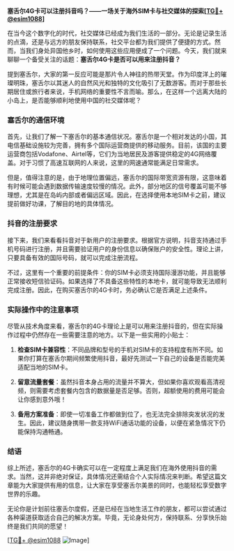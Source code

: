 **塞舌尔4G卡可以注册抖音吗？——一场关于海外SIM卡与社交媒体的探索[[TG💪+ @esim1088](https://t.me/s/esim1088)]**

在当今这个数字化的时代，社交媒体已经成为我们生活的一部分。无论是记录生活的点滴，还是与远方的朋友保持联系，社交平台都为我们提供了便捷的方式。然而，当我们身处异国他乡时，如何使用这些应用便成了一个问题。今天，我们就来聊聊一个备受关注的话题：**塞舌尔4G卡是否可以用来注册抖音？**

提到塞舌尔，大家的第一反应可能是那片令人神往的热带天堂。作为印度洋上的璀璨明珠，塞舌尔以其迷人的自然风光和独特的文化吸引了无数游客。而对于那些长期居住或旅行者来说，手机网络的重要性不言而喻。那么，在这样一个远离大陆的小岛上，是否能够顺利地使用中国的社交媒体呢？

### 塞舌尔的通信环境

首先，让我们了解一下塞舌尔的基本通信状况。塞舌尔是一个相对发达的小国，其电信基础设施较为完善，拥有多个国际运营商提供的移动服务。目前，该国的主要运营商包括Vodafone、Airtel等，它们为当地居民及游客提供稳定的4G网络覆盖。对于习惯了高速互联网的人来说，这里的网速通常能满足日常需求。

但是，值得注意的是，由于地理位置偏远，塞舌尔的国际带宽资源有限，这意味着有时候可能会遇到数据传输速度较慢的情况。此外，部分地区的信号覆盖可能不够理想，尤其是在岛屿内部或者偏远区域。因此，在选择使用本地SIM卡之前，建议提前做好功课，了解目的地的具体情况。

### 抖音的注册要求

接下来，我们来看看抖音对于新用户的注册要求。根据官方说明，抖音支持通过手机号码进行注册，并且需要验证用户的身份信息以确保账户的安全性。理论上讲，只要具备有效的国际号码，就可以完成注册流程。

不过，这里有一个重要的前提条件：你的SIM卡必须支持国际漫游功能，并且能够正常接收短信验证码。如果选择了不具备这些特性的本地卡，就可能导致无法顺利完成注册。因此，在购买塞舌尔的4G卡时，务必确认它是否满足上述条件。

### 实际操作中的注意事项

尽管从技术角度来看，塞舌尔的4G卡理论上是可以用来注册抖音的，但在实际操作过程中仍然存在一些需要注意的地方。以下是一些实用的小贴士：

1. **检查SIM卡兼容性**：不同品牌和型号的手机对SIM卡的支持程度有所不同。如果你打算在塞舌尔期间频繁使用抖音，最好先测试一下自己的设备是否能完美适配当地的SIM卡。
   
2. **留意流量套餐**：虽然抖音本身占用的流量并不算大，但如果你喜欢观看高清视频，则需要考虑套餐内包含的数据量是否足够。否则，超额使用的费用可能会让你感到意外哦！

3. **备用方案准备**：即使一切准备工作都做到位了，也无法完全排除突发状况的发生。因此，建议随身携带一款支持WiFi通话功能的设备，以便在紧急情况下仍能保持沟通畅通。

### 结语

综上所述，塞舌尔的4G卡确实可以在一定程度上满足我们在海外使用抖音的需求。当然，这并非绝对保证，具体情况还需结合个人实际情况来判断。希望这篇文章能为大家提供有用的信息，让大家在享受塞舌尔美景的同时，也能轻松享受数字世界的乐趣。

无论你是计划前往塞舌尔度假，还是已经在当地生活工作的朋友，都可以尝试通过各种渠道获取适合自己的解决方案。毕竟，无论身处何方，保持联系、分享快乐始终是我们共同的愿望！

[[TG💪+ @esim1088](https://t.me/s/esim1088) ![Image](https://i.postimg.cc/4NQfJmqS/Snipaste-2025-05-13-00-14-12.png)]
